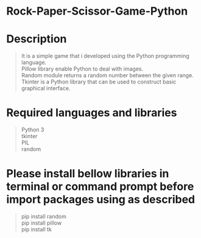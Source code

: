 

# Rock-Paper-Scissor-Game-Python

# Description
> It is a simple game that i developed using the Python programming language. <br/>
> Pillow library enable Python to deal with images. <br/>
> Random module returns a random number between the given range. <br/>
> Tkinter is a Python library that can be used to construct basic graphical interface.

# Required languages and libraries
> Python 3  <br/>
> tkinter  <br/>
> PIL  <br/>
> random

# Please install bellow libraries in terminal or command prompt before import packages using as described 
> pip install random  <br/>
> pip install pillow  <br/>
> pip install tk
